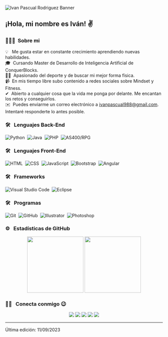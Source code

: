 ![Ivan Pascual Rodriguez Banner]()

<h2>¡Hola, mi nombre es Iván! ✌ &nbsp; </h2>

### 👨🏻‍💻 &nbsp;Sobre mi

💡 &nbsp; Me gusta estar en constante crecimiento aprendiendo nuevas habilidades.\
🎓 &nbsp;Cursando Master de Desarrollo de Inteligencia Artificial de ConquerBlocks.\
🏋️‍♀️ &nbsp;Apasionado del deporte y de buscar mi mejor forma física.\
📹 &nbsp;En mis tiempo libre subo contenido a redes sociales sobre Mindset y Fitness.\
✔ &nbsp;Abierto a cualquier cosa que la vida me ponga por delante. Me encantan los retos y conseguirlos.\
✉️ &nbsp;Puedes enviarme un correo electrónico a ivanpascual988@gmail.com. Intentaré responderte lo antes posible.

### 🛠 &nbsp; Lenguajes Back-End

![Python](https://img.shields.io/badge/-Python-05122A?style=flat&logo=python)&nbsp;
![Java](https://img.shields.io/badge/-Java-05122A?style=flat&logo=java)&nbsp;
![PHP](https://img.shields.io/badge/-PHP-05122A?style=flat&logo=php)&nbsp;
![AS400/RPG](https://img.shields.io/badge/-AS400/RPG-05122A?style=flat&logo=as400/rpg)&nbsp;

### 🛠 &nbsp; Lenguajes Front-End

![HTML](https://img.shields.io/badge/-HTML-05122A?style=flat&logo=HTML5)&nbsp;
![CSS](https://img.shields.io/badge/-CSS-05122A?style=flat&logo=CSS3&logoColor=1572B6)&nbsp;
![JavaScript](https://img.shields.io/badge/-JavaScript-05122A?style=flat&logo=javascript)&nbsp;
![Bootstrap](https://img.shields.io/badge/-Bootstrap-05122A?style=flat&logo=bootstrap&logoColor=563D7C)&nbsp;
![Angular](https://img.shields.io/badge/-Angular-05122A?style=flat&logo=angular)&nbsp;

### 🛠 &nbsp; Frameworks

![Visual Studio Code](https://img.shields.io/badge/-Visual%20Studio%20Code-05122A?style=flat&logo=visual-studio-code&logoColor=007ACC)&nbsp;
![Eclipse](https://img.shields.io/badge/-Eclipse-05122A?style=flat&logo=eclipse-ide&logoColor=2C2255)

### 🛠 &nbsp; Programas

![Git](https://img.shields.io/badge/-Git-05122A?style=flat&logo=git)&nbsp;
![GitHub](https://img.shields.io/badge/-GitHub-05122A?style=flat&logo=github)&nbsp;
![Illustrator](https://img.shields.io/badge/-Illustrator-05122A?style=flat&logo=adobe-illustrator)&nbsp;
![Photoshop](https://img.shields.io/badge/-Photoshop-05122A?style=flat&logo=adobe-photoshop)&nbsp;

### ⚙️ &nbsp; Estadísticas de GitHub

<p align="center">
  <img height="180em" src="https://github-readme-stats-eight-theta.vercel.app/api?username=ivanpascual988&show_icons=true&theme=algolia&include_all_commits=true&count_private=true"/>
  <img height="180em" src="https://github-readme-stats-eight-theta.vercel.app/api/top-langs/?username=ivanpascual988&layout=compact&langs_count=8&theme=algolia"/>
</p>

### 🤝🏻 &nbsp; Conecta conmigo 😉

<p align="center">
  <a href="https://linkedin.com/in/iprodriguez/" target="_blank" rel="noopener noreferrer"><img src="https://img.shields.io/badge/Ivan%20Pascual%20Rodriguez-0077B5?style=flat&logo=Linkedin&logoColor=white"/></a>
  <a href="mailto:ivanpascual988@gmail.com" target="_blank" rel="noopener noreferrer"><img src="https://img.shields.io/badge/-ivanpascual988@gmail.com-D14836?style=flat&logo=Gmail&logoColor=white"/></a>
  <a href="https://instagram.com/ivanmindfit" target="_blank" rel="noopener noreferrer"><img src="https://img.shields.io/badge/-@ivanmindfit_-E4405F?style=flat&logo=Instagram&logoColor=white"/></a>
  <a href="https://www.youtube.com/@ivanmindfit" target="_blank" rel="noopener noreferrer"><img src="https://img.shields.io/badge/-@ivanmindfit-BD081C?style=flat&logo=YouTube&logoColor=white"/></a>
  <a href="https://podcasters.spotify.com/pod/show/ivanmindfit" target="_blank" rel="noopener noreferrer"><img src="https://img.shields.io/badge/-Mindfit%20by%20Iván%20Pascual-008000?style=flat&logo=Spotify&logoColor=white"/></a>
</p>

-----

Última edición: 11/09/2023

